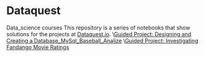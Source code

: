 # Dataquest
Data_science courses
This repository is a series of notebooks that show solutions for the projects at [Dataquest.io](https://www.dataquest.io/).
\\[Guided Project: Designing and Creating a Database_MySql_Baseball_Analize](https://github.com/NeznaikanaLune/Dataquest/tree/master/M11_Designing%20and%20Creating%20a%20Database_Baseball%20match%20analize)
\\[Guided Project: Investigating Fandango Movie Ratings](https://github.com/NeznaikanaLune/Dataquest/tree/master/M13_InvestigatingFandangoRating)
